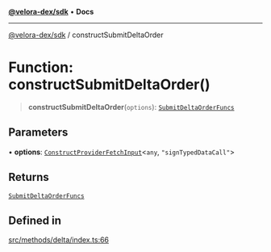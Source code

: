 [**@velora-dex/sdk**](../README.md) • **Docs**

***

[@velora-dex/sdk](../globals.md) / constructSubmitDeltaOrder

# Function: constructSubmitDeltaOrder()

> **constructSubmitDeltaOrder**(`options`): [`SubmitDeltaOrderFuncs`](../-internal-/type-aliases/SubmitDeltaOrderFuncs.md)

## Parameters

• **options**: [`ConstructProviderFetchInput`](../interfaces/ConstructProviderFetchInput.md)\<`any`, `"signTypedDataCall"`\>

## Returns

[`SubmitDeltaOrderFuncs`](../-internal-/type-aliases/SubmitDeltaOrderFuncs.md)

## Defined in

[src/methods/delta/index.ts:66](https://github.com/VeloraDEX/paraswap-sdk/blob/feat/velora/src/methods/delta/index.ts#L66)

